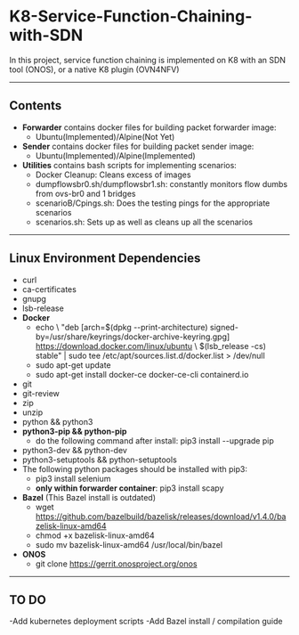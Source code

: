 # K8-Service-Function-Chaining-with-SDN
In this project, service function chaining is implemented on K8 with an SDN tool (ONOS), or a native K8 plugin (OVN4NFV)

----------------------------------------
Contents
----------------------------------------

* **Forwarder** contains docker files for building packet forwarder image:
  * Ubuntu(Implemented)/Alpine(Not Yet)
* **Sender** contains docker files for building packet sender image:
  * Ubuntu(Implemented)/Alpine(Implemented)
* **Utilities** contains bash scripts for implementing scenarios:
  * Docker Cleanup: Cleans excess of images
  * dumpflowsbr0.sh/dumpflowsbr1.sh: constantly monitors flow dumbs from ovs-br0 and 1 bridges
  * scenarioB/Cpings.sh: Does the testing pings for the appropriate scenarios
  * scenarios.sh: Sets up as well as cleans up all the scenarios

----------------------------------------
Linux Environment Dependencies
----------------------------------------
* curl
* ca-certificates
* gnupg
* lsb-release
* **Docker**
  * echo \ "deb [arch=$(dpkg --print-architecture) signed-by=/usr/share/keyrings/docker-archive-keyring.gpg] https://download.docker.com/linux/ubuntu \ $(lsb_release -cs) stable" | sudo tee /etc/apt/sources.list.d/docker.list > /dev/null
  * sudo apt-get update
  * sudo apt-get install docker-ce docker-ce-cli containerd.io
* git
* git-review
* zip
* unzip
* python && python3
* **python3-pip && python-pip**
  * do the following command after install: pip3 install --upgrade pip
* python3-dev && python-dev
* python3-setuptools && python-setuptools
* The following python packages should be installed with pip3:
  * pip3 install selenium
  * **only within forwarder container**: pip3 install scapy
* **Bazel** (This Bazel install is outdated)
  * wget https://github.com/bazelbuild/bazelisk/releases/download/v1.4.0/bazelisk-linux-amd64
  * chmod +x bazelisk-linux-amd64
  * sudo mv bazelisk-linux-amd64 /usr/local/bin/bazel
* **ONOS**
  * git clone https://gerrit.onosproject.org/onos

----------------------------------------
TO DO
----------------------------------------

-Add kubernetes deployment scripts
-Add Bazel install / compilation guide
